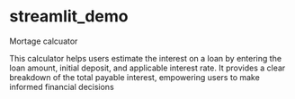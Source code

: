 # streamlit_demo
Mortage calcuator

This calculator helps users estimate the interest on a loan by entering the loan amount, initial deposit, and applicable interest rate. It provides a clear breakdown of the total payable interest, empowering users to make informed financial decisions
